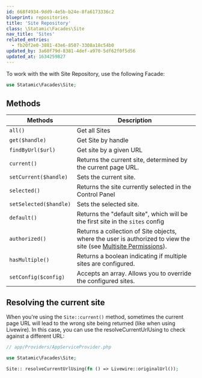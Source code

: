 ```yaml
---
id: 668f4934-9dd9-4e5b-b24e-8fa6173336c2
blueprint: repositories
title: 'Site Repository'
class: \Statamic\Facades\Site
nav_title: 'Sites'
related_entries:
  - fb20f2e0-3881-43e6-8507-3308a18c54b0
updated_by: 3a60f79d-8381-4def-a970-5df62f0f5d56
updated_at: 1634259827
---
```

To work with the with Site Repository, use the following Facade:

```php
use Statamic\Facades\Site;
```

## Methods

| Methods | Description |
| ------- | ----------- |
| `all()` | Get all Sites |
| `get($handle)` | Get Site by handle |
| `findByUrl($url)` | Get site by a given URL |
| `current()` | Returns the current site, determined by the current page URL. |
| `setCurrent($handle)` | Sets the current site. |
| `selected()` | Returns the site currently selected in the Control Panel |
| `setSelected($handle)` | Sets the selected site. |
| `default()` | Returns the "default site", which will be the first site in the `sites` config |
| `authorized()` | Returns a collection of Site objects, where the user is authorized to view the site (see [Multisite Permissions](/multi-site#permissions)). |
| `hasMultiple()` | Returns a boolean indicating if multiple sites are configured. |
| `setConfig($config)` | Accepts an array. Allows you to override the configured sites. |

## Resolving the current site

When you're using the `Site::current()` method, sometimes the current page URL will lead to the wrong site being returned (like when using Livewire). In this case, you can use the resolveCurrentUrlUsing to check against a different URL:

```php
// app/Providers/AppServiceProvider.php

use Statamic\Facades\Site;

Site:: resolveCurrentUrlUsing(fn () => Livewire::originalUrl());
```
